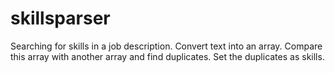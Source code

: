 # skillsparser

Searching for skills in a job description.
Convert text into an array. Compare this array with another array and find duplicates.
Set the duplicates as skills.
